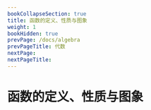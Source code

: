 ```yaml
---
bookCollapseSection: true
title: 函数的定义、性质与图象
weight: 1
bookHidden: true
prevPage: /docs/algebra
prevPageTitle: 代数
nextPage: 
nextPageTitle: 
---
```


# 函数的定义、性质与图象

